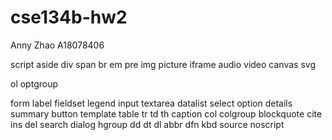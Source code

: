 # cse134b-hw2
Anny Zhao
A18078406


script
aside
div
span
br
em
pre
img
picture
iframe
audio
video
canvas
svg

ol
optgroup

form
label
fieldset
legend
input
textarea
datalist
select
option
details
summary
button
template
table
tr
td
th
caption
col
colgroup
blockquote
cite
ins
del
search
dialog
hgroup
dd
dt
dl
abbr
dfn
kbd
source
noscript
